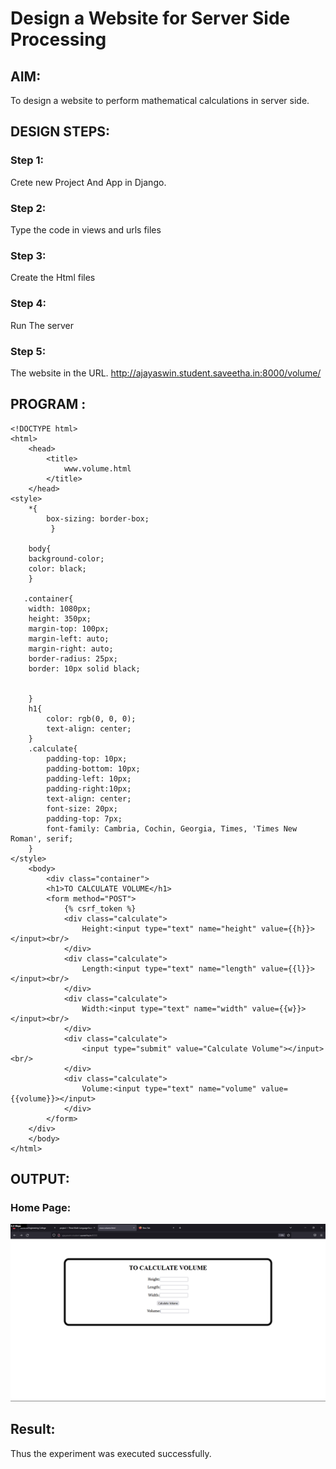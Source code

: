 # Design a Website for Server Side Processing

## AIM:
To design a website to perform mathematical calculations in server side.

## DESIGN STEPS:

### Step 1:
Crete new Project And App in Django.



### Step 2:
Type the code in views and urls files



### Step 3:
Create the Html files



### Step 4:
Run The server




### Step 5:

The website in the  URL. http://ajayaswin.student.saveetha.in:8000/volume/

## PROGRAM :
```
<!DOCTYPE html>
<html>
    <head>
        <title>
            www.volume.html
        </title>
    </head>
<style>
    *{
        box-sizing: border-box;
         }

    body{
    background-color;
    color: black;
    }

   .container{
    width: 1080px;
    height: 350px;
    margin-top: 100px;
    margin-left: auto;
    margin-right: auto;
    border-radius: 25px;
    border: 10px solid black;
    
    
    }
    h1{
        color: rgb(0, 0, 0);
        text-align: center;
    }
    .calculate{
        padding-top: 10px;
        padding-bottom: 10px;
        padding-left: 10px;
        padding-right:10px;
        text-align: center;
        font-size: 20px;
        padding-top: 7px;
        font-family: Cambria, Cochin, Georgia, Times, 'Times New Roman', serif;
    }
</style>
    <body>
        <div class="container">
        <h1>TO CALCULATE VOLUME</h1>
        <form method="POST">
            {% csrf_token %}
            <div class="calculate"> 
                Height:<input type="text" name="height" value={{h}}></input><br/>
            </div>
            <div class="calculate">
                Length:<input type="text" name="length" value={{l}}></input><br/>
            </div>
            <div class="calculate">
                Width:<input type="text" name="width" value={{w}}></input><br/>
            </div>
            <div class="calculate">
                <input type="submit" value="Calculate Volume"></input><br/>
            </div>
            <div class="calculate">
                Volume:<input type="text" name="volume" value={{volume}}></input>
            </div>
        </form>
    </div>
    </body>
</html>
```

## OUTPUT:

### Home Page:
![output](home.png)


## Result:
Thus the experiment was executed successfully.

